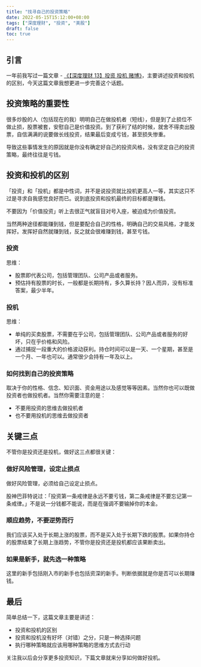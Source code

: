 ```yaml
---
title: "找寻自己的投资策略"
date: 2022-05-15T15:12:00+08:00
tags: ["深度理财", "投资", "美股"] 
draft: false
toc: true
---
```


## 引言

一年前我写过一篇文章 - [《【深度理财 13】投资 投机 赌博》](https://blog.forecho.com/financedeep-13.html)，主要讲述投资和投机的区别，今天这篇文章我想更进一步完善这个话题。

## 投资策略的重要性

很多炒股的人（包括现在的我）明明自己在做投机者（短线），但是到了止损位不做止损，股票被套，安慰自己是价值投资。到了获利了结的时候，就舍不得卖出股票，自信满满的说要做长线投资，结果最后变成亏钱，甚至损失惨重。

导致这些事情发生的原因就是你没有确定好自己的投资风格，没有坚定自己的投资策略，最终往往是亏钱。

<!--more-->

## 投资和投机的区别

「投资」和「投机」都是中性词，并不是说投资就比投机更高人一等，其实这只不过是寻求自我感觉良好而已。说到底投资和投机最终的目标都是赚钱。

不要因为「价值投资」听上去很正气就盲目对号入座，被迫成为价值投资。

当然两种途径都能赚到钱，但是要配合自己的性格，明确自己的交易风格，才能发挥好。发挥好自然就赚到钱，反之就会很难赚到钱，甚至亏钱。

### 投资

思维：

- 股票即代表公司，包括管理团队、公司产品或者服务。
- 预估持有股票的时长，一般都是长期持有，多久算长持？因人而异，没有标准答案，最少半年。

### 投机

思维：

- 单纯的买卖股票，不需要在乎公司，包括管理团队、公司产品或者服务的好坏，只在乎价格和风险。
- 通过捕捉一段重大的价格波动获利。持仓时间可以是一天、一个星期，甚至是一个月、一年也可以。通常很少会持有一年及以上。


### 如何找到自己的投资策略

取决于你的性格、信念、知识面、资金用途以及感觉等等因素。当然你也可以既做投资者也做投机者。当然你需要注意的是：

- 不要用投资的思维去做投机者
- 也不要用投机的思维去做投资者

## 关键三点

不管你是投资还是投机，做好这三点都很关键：

### 做好风险管理，设定止损点

做好风险管理，必须给自己设定止损点。

股神巴菲特说过：「投资第一条戒律是永远不要亏钱，第二条戒律是不要忘记第一条戒律。」不是说一分钱都不能说，而是在强调不要输掉你的本金。

### 顺应趋势，不要逆势而行

我们应该买入处于长期上涨的股票，而不是买入处于长期下跌的股票。如果你持仓的股票结束了长期上涨趋势，不管你是投资还是投机都应该果断卖出。

### 如果是新手，就先选一种策略

这里的新手包括刚入市的新手也包括资深的新手。判断依据就是你是否可以长期赚钱。

## 最后

简单总结一下，这篇文章主要是讲述：

- 投资和投机的区别
- 投资和投机没有好坏（对错）之分，只是一种选择问题
- 执行哪种策略就应该用哪种策略的思维方式去行动

关注我以后会分享更多投资知识，下篇文章就来分享如何做好投机。
